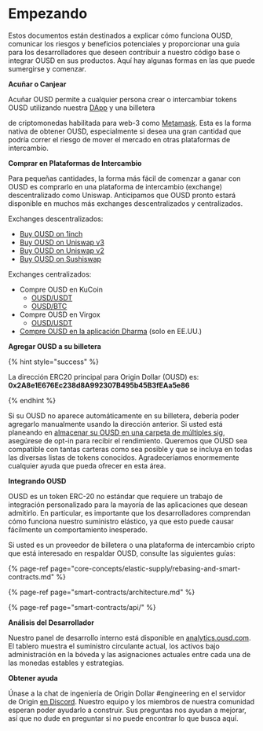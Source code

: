 # Empezando

Estos documentos están destinados a explicar cómo funciona OUSD, comunicar los riesgos y beneficios potenciales y proporcionar una guía para los desarrolladores que deseen contribuir a nuestro código base o integrar OUSD en sus productos. Aquí hay algunas formas en las que puede sumergirse y comenzar.

**Acuñar o Canjear**

Acuñar OUSD permite a cualquier persona crear o intercambiar tokens OUSD utilizando nuestra [DApp](www.ousd.com) y una billetera

 de criptomonedas habilitada para web-3 como [ Metamask](https://www.metamask.io). Esta es la forma nativa de obtener OUSD, especialmente si desea una gran cantidad que podría correr el riesgo de mover el mercado en otras plataformas de intercambio.</p> 

**Comprar en Plataformas de Intercambio**

Para pequeñas cantidades, la forma más fácil de comenzar a ganar con OUSD es comprarlo en una plataforma de intercambio (exchange) descentralizado como Uniswap. Anticipamos que OUSD pronto estará disponible en muchos más exchanges descentralizados y centralizados. 

Exchanges descentralizados:

* [Buy OUSD on 1inch](https://app.1inch.io/#/1/swap/USDT/OUSD)
* [Buy OUSD on Uniswap v3](https://app.uniswap.org/#/swap?inputCurrency=0xdac17f958d2ee523a2206206994597c13d831ec7&outputCurrency=0x2A8e1E676Ec238d8A992307B495b45B3fEAa5e86)
* [Buy OUSD on Uniswap v2](https://app.uniswap.org/#/swap?inputCurrency=0xdac17f958d2ee523a2206206994597c13d831ec7&outputCurrency=0x2A8e1E676Ec238d8A992307B495b45B3fEAa5e86&use=v2)
* [Buy OUSD on Sushiswap](https://exchange.sushiswapclassic.org/#/swap?inputCurrency=0xdac17f958d2ee523a2206206994597c13d831ec7&outputCurrency=0x2a8e1e676ec238d8a992307b495b45b3feaa5e86)

Exchanges centralizados:

* Compre OUSD en KuCoin 
    * [OUSD/USDT](https://trade.kucoin.com/OUSD-USDT)
  * [OUSD/BTC](https://trade.kucoin.com/OUSD-BTC)
* Compre OUSD en Virgox 
    * [OUSD/USDT](https://virgox.com/exchange/141)
* [Compre OUSD en la aplicación Dharma](https://www.dharma.io/) \(solo en EE.UU.\)

**Agregar OUSD a su billetera**

{% hint style="success" %}

La dirección ERC20 principal para Origin Dollar \(OUSD\) es:   
**0x2A8e1E676Ec238d8A992307B495b45B3fEAa5e86** 

{% endhint %}

Si su OUSD no aparece automáticamente en su billetera, debería poder agregarlo manualmente usando la dirección anterior. Si usted está planeando en [almacenar su OUSD en una carpeta de múltiples sig](core-concepts/elastic-supply/rebasing-and-smart-contracts.md), asegúrese de opt-in para recibir el rendimiento. Queremos que OUSD sea compatible con tantas carteras como sea posible y que se incluya en todas las diversas listas de tokens conocidos. Agradeceríamos enormemente cualquier ayuda que pueda ofrecer en esta área. 

**Integrando OUSD**

OUSD es un token ERC-20 no estándar que requiere un trabajo de integración personalizado para la mayoría de las aplicaciones que desean admitirlo. En particular, es importante que los desarrolladores comprendan cómo funciona nuestro suministro elástico, ya que esto puede causar fácilmente un comportamiento inesperado.

Si usted es un proveedor de billetera o una plataforma de intercambio cripto que está interesado en respaldar OUSD, consulte las siguientes guías: 

{% page-ref page="core-concepts/elastic-supply/rebasing-and-smart-contracts.md" %}

{% page-ref page="smart-contracts/architecture.md" %}

{% page-ref page="smart-contracts/api/" %}

**Análisis del Desarrollador**

Nuestro panel de desarrollo interno está disponible en [analytics.ousd.com](https://analytics.ousd.com). El tablero muestra el suministro circulante actual, los activos bajo administración en la bóveda y las asignaciones actuales entre cada una de las monedas estables y estrategias.

**Obtener ayuda**

Únase a la chat de ingeniería de Origin Dollar \#engineering en el servidor de Origin [en Discord](www.originprotocol.com/discord).  Nuestro equipo y los miembros de nuestra comunidad esperan poder ayudarlo a construir. Sus preguntas nos ayudan a mejorar, así que no dude en preguntar si no puede encontrar lo que busca aquí.

